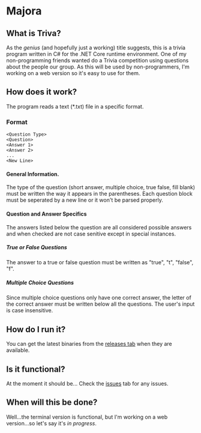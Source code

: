 # Majora

## What is Triva?
As the *genius* (and hopefully just a working) title suggests, this is a trivia program written in C# for the .NET Core runtime environment. One of my non-programming friends wanted do a Trivia competition using questions about the people our group. As this will be used by non-programmers, I'm working on a web version so it's easy to use for them.

## How does it work?
The program reads a text (*.txt) file in a specific format.
### Format
```
<Question Type>
<Question>
<Answer 1>
<Answer 2>
...
<New Line>
```
#### General Information.
The type of the question (short answer, multiple choice, true false, fill blank) must be written the way it appears in the parentheses. Each question block must be seperated by a new line or it won't be parsed properly.
#### Question and Answer Specifics
The answers listed below the question are all considered possible answers and when checked are not case senitive except in special instances.
##### True or False Questions
The answer to a true or false question must be written as "true", "t", "false", "f".
##### Multiple Choice Questions
Since multiple choice questions only have one correct answer, the letter of the correct answer must be written below all the questions. The user's input is case insensitive.

## How do I run it?
You can get the latest binaries from the [releases tab](https://github.com/MechaDragonX/Bheithir/releases) when they are available.

## Is it functional?
At the moment it should be... Check the [issues](https://github.com/MechaDragonX/Bheithir/issues) tab for any issues.

## When will this be done?
Well...the terminal version is functional, but I'm working on a web version...so let's say it's *in progress*.

